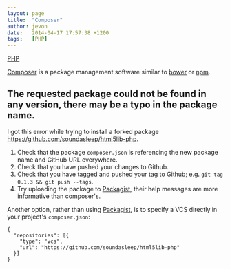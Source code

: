 ```yaml
---
layout: page
title:  "Composer"
author: jevon
date:   2014-04-17 17:57:38 +1200
tags:   [PHP]
---
```


[PHP](php.md)

<a href="https://getcomposer.org/">Composer</a> is a package management software similar to [bower](bower.md) or [npm](npm.md).

## The requested package could not be found in any version, there may be a typo in the package name.

I got this error while trying to install a forked package https://github.com/soundasleep/html5lib-php.

1. Check that the package `composer.json` is referencing the new package name and GitHub URL everywhere.
1. Check that you have pushed your changes to Github.
1. Check that you have tagged and pushed your tag to Github; e.g. `git tag 0.1.3 && git push --tags`.
1. Try uploading the package to <a href="https://packagist.org/">Packagist</a>, their help messages are more informative than composer's.

Another option, rather than using [Packagist](packagist.md), is to specify a VCS directly in your project's `composer.json`:

```
{
  "repositories": [{
    "type": "vcs",
    "url": "https://github.com/soundasleep/html5lib-php"
  }]
}
```
